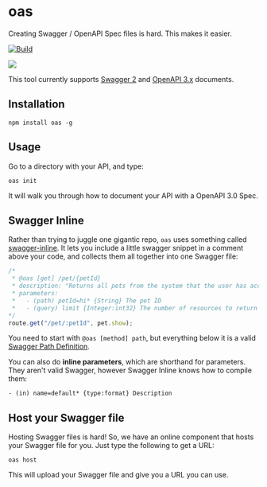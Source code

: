 # oas

Creating Swagger / OpenAPI Spec files is hard. This makes it easier.

[![Build](https://github.com/readmeio/oas/workflows/CI/badge.svg)](https://github.com/readmeio/oas/tree/master/packages/cli)

[![](https://d3vv6lp55qjaqc.cloudfront.net/items/1M3C3j0I0s0j3T362344/Untitled-2.png)](https://readme.com)

This tool currently supports [Swagger 2](https://swagger.io/specification/v2/) and [OpenAPI 3.x](https://swagger.io/specification/) documents.

## Installation

    npm install oas -g

## Usage

Go to a directory with your API, and type:

    oas init

It will walk you through how to document your API with a OpenAPI 3.0 Spec.

## Swagger Inline

Rather than trying to juggle one gigantic repo, `oas` uses something called [swagger-inline](https://github.com/readmeio/swagger-inline). It lets you include a little swagger snippet in a comment above your code, and collects them all together into one Swagger file:

```javascript
/*
 * @oas [get] /pet/{petId}
 * description: "Returns all pets from the system that the user has access to"
 * parameters:
 *   - (path) petId=hi* {String} The pet ID
 *   - (query) limit {Integer:int32} The number of resources to return
*/
route.get("/pet/:petId", pet.show);
```

You need to start with `@oas [method] path`, but everything below it is a valid [Swagger Path Definition](http://swagger.io/specification/#pathItemObject).

You can also do **inline parameters**, which are shorthand for parameters. They aren't valid Swagger, however Swagger Inline knows how to compile them:

```
- (in) name=default* {type:format} Description
```

## Host your Swagger file

Hosting Swagger files is hard! So, we have an online component that hosts your Swagger file for you. Just type the following to get a URL:

    oas host

This will upload your Swagger file and give you a URL you can use.

